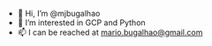- 👋 Hi, I’m @mjbugalhao
- 👀 I’m interested in GCP and Python
- 📫 I can be reached at mario.bugalhao@gmail.com

<!---
mjbugalhao/mjbugalhao is a ✨ special ✨ repository because its `README.md` (this file) appears on your GitHub profile.
You can click the Preview link to take a look at your changes.
--->
